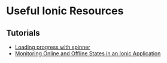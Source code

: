 # Useful Ionic Resources

## Tutorials
* [Loading progress with spinner](https://forum.ionicframework.com/t/loading-progress-with-spinner/19378)
* [Monitoring Online and Offline States in an Ionic Application](http://www.joshmorony.com/monitoring-online-and-offline-states-in-an-ionic-application/)
